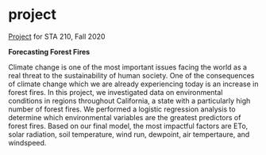 # project

[Project](https://sta210-fa20.netlify.app/project/) for STA 210, Fall 2020


**Forecasting Forest Fires**

Climate change is one of the most important issues facing the world as a real
threat to the sustainability of human society. One of the consequences of
climate change which we are already experiencing today is an increase in forest
fires. In this project, we investigated data on environmental conditions in
regions throughout California, a state with a particularly high number of forest
fires. We performed a logistic regression analysis to determine which 
environmental variables are the greatest predictors of forest fires. Based on 
our final model, the most impactful factors are ETo, solar radiation, soil 
temperature, wind run, dewpoint, air tempertaure, and windspeed.

